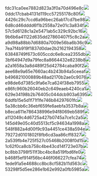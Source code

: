 fdc31ca0ee7882d823a3f0a70d496e8c<img  src="https://img.alicdn.com/bao/uploaded/i3/2639837995/TB2me9npIj_B1NjSZFHXXaDWpXa_!!2639837995.jpg_160x160.jpg">
0ddc17cbab4131d119cc57255178c80f<img  src="https://img.alicdn.com/bao/uploaded/i1/2639837995/O1CN0128vl0KHRyAexEmp_!!2639837995.jpg_160x160.jpg">
4426c29c7ccd6a96bec26ab17cd7be98<img  src="https://img.alicdn.com/bao/uploaded/i4/2639837995/O1CN0128vl03pVszyGMqJ_!!2639837995.jpg_160x160.jpg">
6d8cd46dddd6f1b2558a72e01c3a834f<img  src="https://img.alicdn.com/bao/uploaded/i2/2639837995/O1CN0128vl0Ih2dy6u3Fm_!!2639837995.jpg_160x160.jpg">
57c5d6128c1a2e5471ab5c329c92bc16<img  src="https://img.alicdn.com/bao/uploaded/i3/2639837995/O1CN0128vl0EHQKbxN3lK_!!2639837995.jpg_160x160.jpg">
9b6b6a41122d635dd27860407f5c8c2a<img  src="https://img.alicdn.com/bao/uploaded/i4/2639837995/O1CN0128vl0WN9kjPa3ZD_!!2639837995.jpg_160x160.jpg">
a9d98a88bb7d6880a7009e56ba6b36c9<img  src="https://img.alicdn.com/bao/uploaded/i2/2639837995/TB2mEA3prZnBKNjSZFGXXbt3FXa_!!2639837995.jpg_160x160.jpg">
7ea7f4b919f1837d0dae2b2162194358<img  src="https://img.alicdn.com/bao/uploaded/i2/2639837995/O1CN0128vl0QpJsAxAuM2_!!2639837995.jpg_160x160.jpg">
63848749f673c605ccdc6e8cea2355db<img  src="https://img.alicdn.com/bao/uploaded/i1/2639837995/O1CN0128vl0Y8l0ANbkeI_!!2639837995.jpg_160x160.jpg">
3bf64947d9a79fec8a8664432e8238b8<img  src="https://img.alicdn.com/bao/uploaded/i4/2639837995/O1CN0128vl0crlIuBjuDl_!!2639837995.jpg_160x160.jpg">
a2a1658a3a8d489f25d42784caba90f2<img  src="https://img.alicdn.com/bao/uploaded/i4/2639837995/O1CN0128vl0FocLMl3t6j_!!2639837995.jpg_160x160.jpg">
aee68e9a65e7660ac4b243b94a5ceeaf<img  src="https://img.alicdn.com/bao/uploaded/i3/2639837995/TB2Z4ECncj_B1NjSZFHXXaDWpXa_!!2639837995.jpg_160x160.jpg">
b496821000889b48ad2170b2ae0c9076<img  src="https://img.alicdn.com/imgextra/i4/2639837995/O1CN0128vl0lwqNsXAjf0_!!2639837995.jpg">
e98de6d7385c9fa6e7ca624f38eb7955<img  src="https://img.alicdn.com/imgextra/i4/2639837995/O1CN0128vl0ktlv91Lx8H_!!2639837995.jpg">
e86fc960b26040eb2c649eaeb4240ca1<img  src="https://img.alicdn.com/imgextra/i2/2639837995/O1CN0128vl0jk2mt7fnGb_!!2639837995.jpg">
629e34198b2b76405c044dcb903a6395<img  src="https://img.alicdn.com/imgextra/i4/2639837995/O1CN0128vl0ktmODvyLmk_!!2639837995.jpg">
6ddfb15e5d1f71f1fe746b84297601fc<img  src="https://img.alicdn.com/imgextra/i2/2639837995/O1CN0128vl0e6kxvXBAQD_!!2639837995.jpg">
5a38cbb6c36ebf659fe6aebfa3537b8a<img  src="https://img.alicdn.com/imgextra/i3/2639837995/O1CN0128vl0iSqZ3SbqLa_!!2639837995.jpg">
b8eca611e786438996e94f8069eb589f<img  src="https://img.alicdn.com/imgextra/i3/2639837995/O1CN0128vl0lYRyYVmS9b_!!2639837995.jpg">
a112049c4d6725a427b0745a7ce1c2a5<img  src="https://img.alicdn.com/imgextra/i3/2639837995/O1CN0128vl0jk1a69fDWD_!!2639837995.jpg">
145d49e05c40d5513cf5c94634a1998a<img  src="https://img.alicdn.com/imgextra/i3/2639837995/O1CN0128vl0lkXnhRpA86_!!2639837995.jpg">
548f882a4d00f9c93a4451ce438a594e<img  src="https://img.alicdn.com/imgextra/i1/2639837995/O1CN0128vl0kbTnW93AgR_!!2639837995.jpg">
79272d0101802f8fb6cd3aa86cff8327<img  src="https://img.alicdn.com/imgextra/i4/2639837995/O1CN0128vl0kbUKm26mRz_!!2639837995.jpg">
2a539fb4e725f527c05468b2008f0d15<img  src="https://img.alicdn.com/imgextra/i3/2639837995/O1CN0128vl0e6lhd9dTpB_!!2639837995.jpg">
1c62f0ca8cb758c4be43cd14f723e07b<img  src="https://img.alicdn.com/imgextra/i3/2639837995/O1CN0128vl0jk3OKCWWOh_!!2639837995.jpg">
bc8bb3798f511f3bc4bc8a519fbd6fe0<img  src="https://img.alicdn.com/imgextra/i3/2639837995/O1CN0128vl0k30eWcXFo4_!!2639837995.jpg">
b468f5ef914f56bc446f066227cfea74<img  src="https://img.alicdn.com/imgextra/i4/2639837995/O1CN0128vl0kNd1y5QN7n_!!2639837995.jpg">
1ede91a5e4688cc8bc8cf582b11d563c<img  src="https://img.alicdn.com/imgextra/i4/2639837995/O1CN0128vl0iqIQd8aqkv_!!2639837995.jpg">
53298f5d5ee286e1b62e992a0fb5985a<img  src="https://img.alicdn.com/imgextra/i1/2639837995/O1CN0128vl0kZ3qfKqt7d_!!2639837995.jpg">
